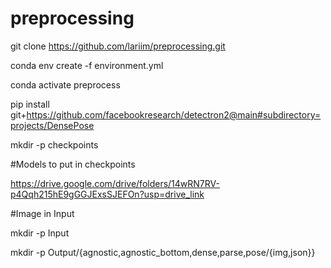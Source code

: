 # preprocessing

git clone https://github.com/lariim/preprocessing.git

conda env create -f environment.yml

conda activate preprocess

pip install git+https://github.com/facebookresearch/detectron2@main#subdirectory=projects/DensePose

mkdir -p checkpoints

#Models to put in checkpoints

https://drive.google.com/drive/folders/14wRN7RV-p4Qqh215hE9gGGJExsSJEFOn?usp=drive_link

#Image in Input

mkdir -p Input

mkdir -p Output/{agnostic,agnostic_bottom,dense,parse,pose/{img,json}}
